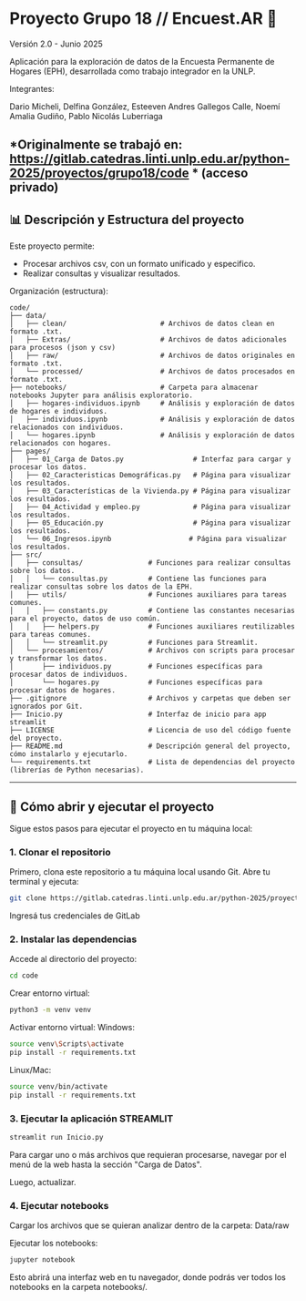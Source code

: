 # Proyecto Grupo 18 // Encuest.AR 🧮

Versión 2.0 - Junio 2025

Aplicación para la exploración de datos de la Encuesta Permanente de Hogares (EPH), desarrollada como trabajo integrador en la UNLP.

Integrantes: 

Dario Micheli, Delfina González, Esteeven Andres Gallegos Calle, Noemí Amalia Gudiño, Pablo Nicolás Luberriaga

*Originalmente se trabajó en: https://gitlab.catedras.linti.unlp.edu.ar/python-2025/proyectos/grupo18/code * (acceso privado)
---

## 📊 Descripción y Estructura del proyecto

Este proyecto permite:
- Procesar archivos csv, con un formato unificado y especifico.
- Realizar consultas y visualizar resultados.

Organización (estructura):

```plaintext
code/
├── data/
│   ├── clean/                       # Archivos de datos clean en formato .txt.
│   ├── Extras/                      # Archivos de datos adicionales para procesos (json y csv)
│   ├── raw/                         # Archivos de datos originales en formato .txt.
│   └── processed/                   # Archivos de datos procesados en formato .txt.
├── notebooks/                       # Carpeta para almacenar notebooks Jupyter para análisis exploratorio.
│   ├── hogares-individuos.ipynb     # Análisis y exploración de datos de hogares e individuos.                
│   ├── individuos.ipynb             # Análisis y exploración de datos relacionados con individuos.
│   └── hogares.ipynb                # Análisis y exploración de datos relacionados con hogares.
├── pages/
│   ├── 01_Carga de Datos.py                 # Interfaz para cargar y procesar los datos.
│   ├── 02_Caracteristicas Demográficas.py   # Página para visualizar los resultados.
│   ├── 03_Características de la Vivienda.py # Página para visualizar los resultados.
│   ├── 04_Actividad y empleo.py             # Página para visualizar los resultados.
│   ├── 05_Educación.py                      # Página para visualizar los resultados.
│   └── 06_Ingresos.ipynb                   # Página para visualizar los resultados.
├── src/
│   ├── consultas/                # Funciones para realizar consultas sobre los datos.
│   │   └── consultas.py          # Contiene las funciones para realizar consultas sobre los datos de la EPH.
│   ├── utils/                    # Funciones auxiliares para tareas comunes.
│   │   ├── constants.py          # Contiene las constantes necesarias para el proyecto, datos de uso común.
│   │   ├── helpers.py            # Funciones auxiliares reutilizables para tareas comunes.
│   │   └── streamlit.py          # Funciones para Streamlit.
│   └── procesamientos/           # Archivos con scripts para procesar y transformar los datos.
│       ├── individuos.py         # Funciones específicas para procesar datos de individuos.
│       └── hogares.py            # Funciones específicas para procesar datos de hogares.
├── .gitignore                    # Archivos y carpetas que deben ser ignorados por Git.
├── Inicio.py                     # Interfaz de inicio para app streamlit
├── LICENSE                       # Licencia de uso del código fuente del proyecto.
├── README.md                     # Descripción general del proyecto, cómo instalarlo y ejecutarlo.
└── requirements.txt              # Lista de dependencias del proyecto (librerías de Python necesarias).
```
---

## 🚀 Cómo abrir y ejecutar el proyecto

Sigue estos pasos para ejecutar el proyecto en tu máquina local:

### 1. **Clonar el repositorio**
Primero, clona este repositorio a tu máquina local usando Git. Abre tu terminal y ejecuta:

```bash
git clone https://gitlab.catedras.linti.unlp.edu.ar/python-2025/proyectos/grupo18/code.git](https://github.com/Delfina-Gonzalez/Proyecto-EncuestAR 
```

Ingresá tus credenciales de GitLab

### 2. **Instalar las dependencias**
Accede al directorio del proyecto: 
```bash
cd code
```

Crear entorno virtual:
```bash
python3 -m venv venv
```

Activar entorno virtual:
Windows: 
```bash
source venv\Scripts\activate
pip install -r requirements.txt
```
Linux/Mac: 
```bash
source venv/bin/activate
pip install -r requirements.txt
```

### 3. **Ejecutar la aplicación STREAMLIT**
```bash
streamlit run Inicio.py
```

Para cargar uno o más archivos que requieran procesarse, navegar por el menú de la web hasta la sección "Carga de Datos".

Luego, actualizar.

### 4. **Ejecutar notebooks**

Cargar los archivos que se quieran analizar dentro de la carpeta: Data/raw

Ejecutar los notebooks:     
```bash
jupyter notebook
```

Esto abrirá una interfaz web en tu navegador, donde podrás ver todos los notebooks en la carpeta notebooks/.





